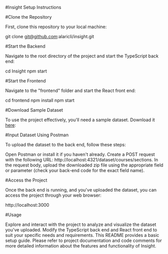 #Insight
Setup Instructions

#Clone the Repository

First, clone this repository to your local machine:

git clone git@github.com:alaricli/insight.git

#Start the Backend

Navigate to the root directory of the project and start the TypeScript back end:

cd Insight
npm start

#Start the Frontend

Navigate to the "frontend" folder and start the React front end:

cd frontend
npm install
npm start

#Download Sample Dataset

To use the project effectively, you'll need a sample dataset. Download it [here](https://github.com/ubccpsc/310/raw/main/resources/archives/pair.zip):

#Input Dataset Using Postman

To upload the dataset to the back end, follow these steps:

Open Postman or install it if you haven't already.
Create a POST request with the following URL: http://localhost:4321/dataset/courses/sections.
In the request body, upload the downloaded zip file using the appropriate field or parameter (check your back-end code for the exact field name).

#Access the Project

Once the back end is running, and you've uploaded the dataset, you can access the project through your web browser:

http://localhost:3000

#Usage

Explore and interact with the project to analyze and visualize the dataset you've uploaded.
Modify the TypeScript back end and React front end to suit your specific needs and requirements.
This README provides a basic setup guide. Please refer to project documentation and code comments for more detailed information about the features and functionality of Insight.
